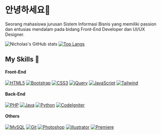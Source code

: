 # 안녕하세요👋  

Seorang mahasiswa jurusan Sistem Informasi Bisnis yang memiliki passion dan entusias mendalam pada bidang Front-End Developer dan UI/UX Designer.

![Nicholas's GitHub stats](https://github-readme-stats.vercel.app/api?username=Konicho46&show_icons=true&theme=tokyonight)
[![Top Langs](https://github-readme-stats.vercel.app/api/top-langs/?username=Konicho46&layout=compact)](https://github.com/Konicho46/)

## My Skills 👾

#### Front-End
[![HTML5](https://img.shields.io/badge/HTML5-E34F26?style=flat-square&logo=html5&logoColor=white)](https://id.wikipedia.org/wiki/HTML5)
[![Bootstrap](https://img.shields.io/badge/Bootstrap-563D7C?style=flat-square&logo=bootstrap&logoColor=white)](https://getbootstrap.com/)
[![CSS3](https://img.shields.io/badge/CSS3-1572B6?style=flat-square&logo=css3&logoColor=white)](https://id.wikipedia.org/wiki/CSS_3)
[![jQuery](https://img.shields.io/badge/jQuery-0769AD?style=flat-square&logo=jquery&logoColor=white)](https://jquery.com/)
[![JavaScript](https://img.shields.io/badge/JavaScript-F7DF1E?style=flat-square&logo=javascript&logoColor=black)](https://www.javascript.com/)
[![Tailwind](https://img.shields.io/badge/Tailwind_CSS-38B2AC?style=flat-square&logo=tailwind-css&logoColor=white)](https://tailwindcss.com/)

#### Back-End
[![PHP](https://img.shields.io/badge/PHP-777BB4?style=flat-square&logo=php&logoColor=white)](https://www.php.net/)
[![Java](https://img.shields.io/badge/Java-ED8B00?style=flat-square&logo=java&logoColor=white)](https://www.java.com/en/)
[![Python](https://img.shields.io/badge/Python-3776AB?style=flat-square&logo=python&logoColor=white)](https://www.python.org/)
[![CodeIgniter](https://img.shields.io/badge/Codeigniter-EF4223?style=flat-square&logo=codeigniter&logoColor=white)](https://codeigniter.com/user_guide/index.html)

#### Others
[![MySQL](https://img.shields.io/badge/MySQL-00758F?style=flat-square&logo=mysql&logoColor=white)](https://www.mysql.com/)
[![Git](https://img.shields.io/badge/Git-%23f34f29?style=flat-square&logoColor=%23FFF&logo=git)](https://git-scm.com/)
[![Photoshop](https://aleen42.github.io/badges/src/photoshop.svg)](https://www.adobe.com/products/photoshop.html)
[![illustrator](https://aleen42.github.io/badges/src/illustrator.svg)](https://www.adobe.com/products/illustrator.html)
[![Premiere](https://aleen42.github.io/badges/src/premiere.svg)](https://www.adobe.com/products/premiere.html)
